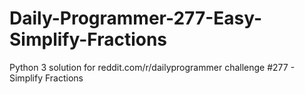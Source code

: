 # Daily-Programmer-277-Easy-Simplify-Fractions

Python 3 solution for reddit.com/r/dailyprogrammer challenge #277 - Simplify Fractions
